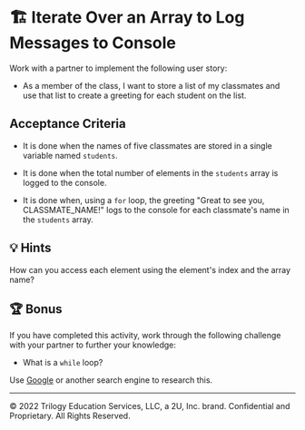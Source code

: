 # 🏗️ Iterate Over an Array to Log Messages to Console

Work with a partner to implement the following user story:

* As a member of the class, I want to store a list of my classmates and use that list to create a greeting for each student on the list.

## Acceptance Criteria

* It is done when the names of five classmates are stored in a single variable named `students`.

* It is done when the total number of elements in the `students` array is logged to the console.

* It is done when, using a `for` loop, the greeting "Great to see you, CLASSMATE_NAME!" logs to the console for each classmate's name in the `students` array.

## 💡 Hints

How can you access each element using the element's index and the array name?

## 🏆 Bonus

If you have completed this activity, work through the following challenge with your partner to further your knowledge:

* What is a `while` loop?

Use [Google](https://www.google.com) or another search engine to research this.

---
© 2022 Trilogy Education Services, LLC, a 2U, Inc. brand. Confidential and Proprietary. All Rights Reserved.
